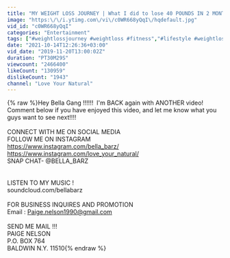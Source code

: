 ```yaml
---
title: "MY WEIGHT LOSS JOURNEY | What I did to lose 40 POUNDS IN 2 MONTHS ‼️|"
image: "https:\/\/i.ytimg.com\/vi\/c0WR668yQqI\/hqdefault.jpg"
vid_id: "c0WR668yQqI"
categories: "Entertainment"
tags: ["#weightlossjourney #weightloss #fitness","#lifestyle #weightlosstransformation","#health #loveyournatural #aaliyahjay #queennaija"]
date: "2021-10-14T12:26:36+03:00"
vid_date: "2019-11-20T13:00:02Z"
duration: "PT30M29S"
viewcount: "2466400"
likeCount: "130959"
dislikeCount: "1943"
channel: "Love Your Natural"
---
```

{% raw %}Hey Bella Gang  !!!!!!  I'm BACK again with ANOTHER video! Comment below if you have enjoyed this video, and let me know what you guys want to see next!!!! <br /><br />CONNECT WITH ME ON SOCIAL MEDIA <br />FOLLOW ME ON INSTAGRAM<br /><a rel="nofollow" target="blank" href="https://www.instagram.com/bella_barz/">https://www.instagram.com/bella_barz/</a><br /><a rel="nofollow" target="blank" href="https://www.instagram.com/love_your_natural/">https://www.instagram.com/love_your_natural/</a><br />SNAP CHAT- @BELLA_BARZ<br /><br /><br />LISTEN TO MY MUSIC !<br />soundcloud.com/bellabarz<br /><br />FOR BUSINESS INQUIRES AND PROMOTION<br />Email : Paige.nelson1990@gmail.com<br /><br />SEND ME MAIL !!!<br />PAIGE NELSON<br />P.O. BOX 764 <br />BALDWIN N.Y. 11510{% endraw %}
